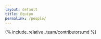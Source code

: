 ```yaml
---
layout: default
title: Equipo
permalink: /people/
---   
```

{% include_relative _team/contributors.md %}
